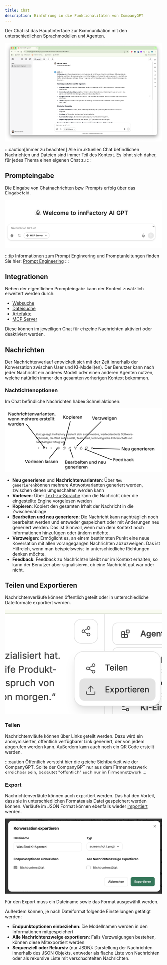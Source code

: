 ```yaml
---
title: Chat
description: Einführung in die Funktionalitäten von CompanyGPT
---
```


Der Chat ist das Hauptinterface zur Kommunikation mit den unterschiedlichen Sprachmodellen und Agenten.

![chat interface](./chat.png)

:::caution[Immer zu beachten]
Alle im aktuellen Chat befindlichen Nachrichten und Dateien sind immer Teil des Kontext. Es lohnt sich daher, für jedes Thema einen eigenen Chat zu 
:::

## Prompteingabe

Die Eingabe von Chatnachrichten bzw. Prompts erfolg über das Eingabefeld.

![Prompteingabe](chat-input.png)

:::tip
Informationen zum Prompt Engineering und Promptanleitungen finden Sie hier: [Prompt Engineering](../prompt-engineering/uebersicht.md)
:::

## Integrationen

Neben der eigentlichen Prompteingabe kann der Kontext zusätzlich erweitert werden durch:
- [Websuche](./integrationen/websuche.md)
- [Dateisuche](./integrationen/dateisuche.md)
- [Artefakte](./integrationen/artefakte.md)
- [MCP Server](./integrationen/mcp-server.md)

Diese können im jeweiligen Chat für einzelne Nachrichten aktiviert oder deaktiviert werden.

## Nachrichten

Der Nachrichtenverlauf entwickelt sich mit der Zeit innerhalb der Konversation zwischen User und KI-Modell(en). Der Benutzer kann nach jeder Nachricht ein anderes Modell oder einen anderen Agenten nutzen, welche natürlich immer den gesamten vorherigen Kontext bekommen. 

### Nachtichtenoptionen

Im Chat befindliche Nachrichten haben Schnellaktionen:

![Chatnachrichten Schnellaktionen](chat-quick-actions.png)

- **Neu generieren** und **Nachrichtenvarianten**: Über `Neu generieren`können mehrere Antwortvarianten generiert werden, zwischen denen umgeschalten werden kann
- **Vorlesen**: Über [Text-zu-Sprache](./company-gpt/einstellungen/#text-zu-sprache) kann die Nachricht über die eingestellte Engine vorgelesen werden
- **Kopieren**: Kopiert den gesamten Inhalt der Nachricht in die Zwischenablage
- **Bearbeiten und neu generieren**: Die Nachricht kann nachträglich noch bearbeitet werden und entweder gespeichert oder mit Änderungen neu generiert werden. Das ist Sinnvoll, wenn man dem Kontext noch Informationen hinzufügen oder ändern möchte.
- **Verzweigen**: Ermöglicht es, an einem bestimmten Punkt eine neue Koversation mit allen vorangegangen Nachrichten abzuzweigen. Das ist Hilfreich, wenn man beispielsweise in unterschiedliche Richtungen denken möchte.
- **Feedback**: Feedback zu Nachrichten bleibt nur im Kontext erhalten, so kann der Benutzer aber signalisieren, ob eine Nachricht gut war oder nicht.

## Teilen und Exportieren

Nachrichtenverläufe können öffentlich geteilt oder in unterschiedliche Dateiformate exportiert werden. 

![share-and-export](share-and-export.png)

### Teilen 

Nachrichtenvläufe können über Links geteilt werden. Dazu wird ein anonymisierter, öffentlich verfügbarer Link generiert, der von jedem abgerufen werden kann. Außerdem kann auch noch ein QR Code erstellt werden. 

:::caution
Öffentlich versteht hier die gleiche Sichtbarkeit wie der CompanyGPT. Sollte der CompanyGPT nur aus dem Firmennetzwerk erreichbar sein, bedeutet "öffentlich" auch nur im Firmennetzwerk
:::

### Export

Nachrichtenverläufe können auch exportiert werden. Das hat den Vorteil, dass sie in unterschiedlichen Formaten als Datei gespeichert werden können. Verläufe im JSON Format können ebenfalls wieder [importiert](../einstellungen/#konversationen-importieren) werden.

![export-chat](export-chat.png)

Für den Export muss ein Dateiname sowie das Format ausgewählt werden.

Außerdem können, je nach Dateiformat folgende Einstellungen getätigt werden: 
- **Endpunktoptionen einbeziehen**: Die Modellnamen werden in den Informationen mitgespeichert
- **Alle Nachrichtenzweige exportieren**: Falls Verzweigungen bestehen, können diese Mitexportiert werden
- **Sequenziell oder Rekursiv** (nur JSON): Darstellung der Nachrichten innerhalb des JSON Objekts, entweder als flache Liste von Nachrichten oder als rekursive Liste mit verschachtelten Nachrichten.
